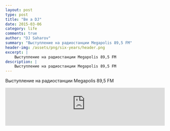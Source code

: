 ```yaml
---
layout: post
type: post
title: "Be a DJ"
date: 2015-03-06
category: life
comments: true
author: "DJ Saharov"
summary: "Выступление на радиостанции Megapolis 89,5 FM"
header-img: /assets/png/six-years/header.png
excerpt: |
    Выступление на радиостанции Megapolis 89,5 FM
description: |
    Выступление на радиостанции Megapolis 89,5 FM
---
```


<span class="firstcharacter">В</span>ыступление на радиостанции Megapolis 89,5 FM

<iframe width="100%" height="120" src="https://player-widget.mixcloud.com/widget/iframe/?hide_cover=1&light=1&feed=%2Fdjsaharovofficial%2Fbe-a-dj-mixed-by-dj-saharov%2F" frameborder="0" allow="encrypted-media; fullscreen; autoplay; idle-detection; speaker-selection; web-share;" ></iframe>